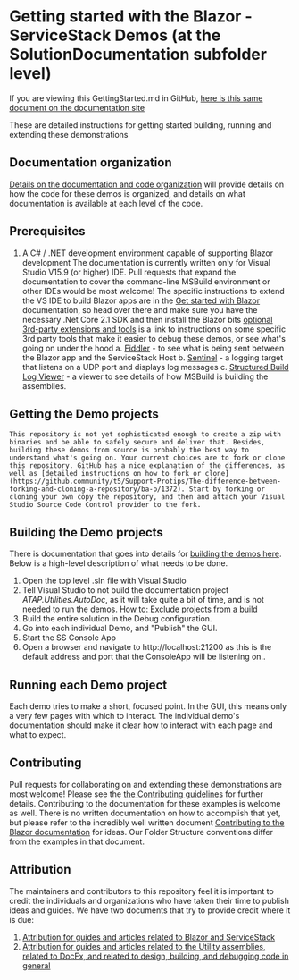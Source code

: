 # Getting started with the Blazor - ServiceStack Demos (at the SolutionDocumentation subfolder level)
If you are viewing this GettingStarted.md in GitHub, [here is this same document on the documentation site](GettingStarted.html)

These are detailed instructions for getting started building, running and extending these demonstrations

## <a DocumentationOrganization/> Documentation organization
[Details on the documentation and code organization](Organization.html) will provide details on how the code for these demos is organized, and details on what documentation is available at each level of the code.

## <a Prerequisites/> Prerequisites

1. A C# / .NET  development environment capable of supporting Blazor development
    The documentation is currently written only for Visual Studio V15.9 (or higher) IDE. Pull requests that expand the documentation to cover the command-line MSBuild environment or other IDEs would be most welcome!
	The specific instructions to extend the VS IDE to build Blazor apps are in the [Get started with Blazor](https://blazor.net/docs/get-started.html) documentation, so head over there and make sure you have the necessary .Net Core 2.1 SDK and then install the Blazor bits
	[optional 3rd-party extensions and tools]() is a link to instructions on some specific 3rd party tools that make it easier to debug these demos, or see what's going on under the hood
	     a. [Fiddler]() - to see what is being sent between the Blazor app and the ServiceStack Host
		 b. [Sentinel]() - a logging target that listens on a UDP port and displays log messages
		 c. [Structured Build Log Viewer]() - a viewer to see details of how MSBuild is building the assemblies.

## Getting the Demo projects
    This repository is not yet sophisticated enough to create a zip with binaries and be able to safely secure and deliver that. Besides, building these demos from source is probably the best way to understand what's going on. Your current choices are to fork or clone this repository. GitHub has a nice explanation of the differences, as well as [detailed instructions on how to fork or clone](https://github.community/t5/Support-Protips/The-difference-between-forking-and-cloning-a-repository/ba-p/1372). Start by forking or cloning your own copy the repository, and then and attach your Visual Studio Source Code Control provider to the fork.

## Building the Demo projects
There is documentation that goes into details for [building the demos here](BuildingNotes.html). Below is a high-level description of what needs to be done.
1. Open the top level .sln file with Visual Studio
1. Tell Visual Studio to not build the documentation project *ATAP.Utilities.AutoDoc*, as it will take quite a bit of time, and is not needed to run the demos. [How to: Exclude projects from a build](https://docs.microsoft.com/en-us/visualstudio/ide/how-to-exclude-projects-from-a-build?view=vs-2017)
1. Build the entire solution in the Debug configuration.
1. Go into each individual Demo, and "Publish" the GUI.
1. Start the SS Console App
1. Open a browser and navigate to http://localhost:21200 as this is the default address and port that the ConsoleApp will be listening on..

## Running each Demo project
Each demo tries to make a short, focused point. In the GUI, this means only a very few pages with which to interact. The individual demo's documentation should make it clear how to interact with each page and what to expect.

## Contributing
Pull requests for collaborating on and extending these demonstrations are most welcome! Please see the [the Contributing guidelines](Contributing.html) for further details.
Contributing to the documentation for these examples is welcome as well. There is no written documentation on how to accomplish that yet, but please refer to the incredibly well written document [Contributing to the Blazor documentation](https://github.com/aspnet/Blazor.Docs/blob/master/CONTRIBUTING.md) for ideas. Our Folder Structure conventions differ from the examples in that document.

## Attribution
The maintainers and contributors to this repository feel it is important to credit the individuals and organizations who have taken their time to publish ideas and guides. We have two documents that try to provide credit where it is due:
1. [Attribution for guides and articles related to Blazor and ServiceStack](Attribution.html)
1. [Attribution for guides and articles related to the Utility assemblies, related to DocFx, and related to design, building, and debugging code in general](https:///GitHub.com/BillHertzing/Atap.Utilities/SolutionDocumentation/Attribution.html)
